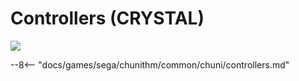 # Controllers (CRYSTAL)
<img class="header-logo" src="/img/sega/chunithm/crystal/logo.webp">

--8<-- "docs/games/sega/chunithm/common/chuni/controllers.md"
